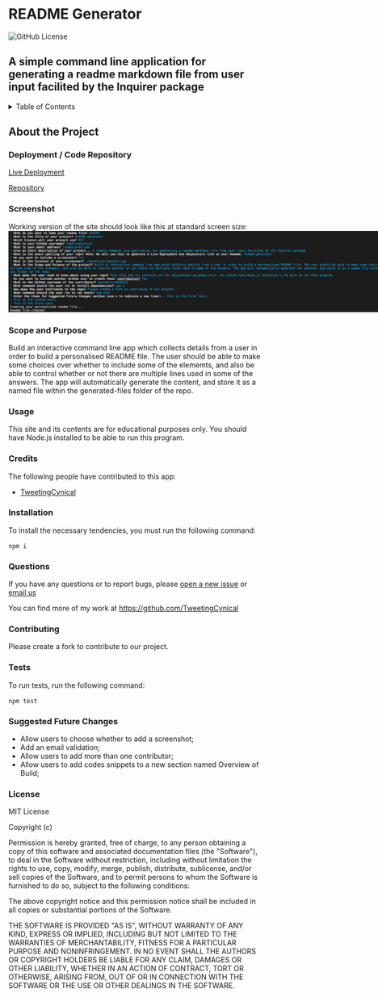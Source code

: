 # README Generator
  
![GitHub License](https://img.shields.io/badge/license-MIT-green.svg)
  
## A simple command line application for generating a readme markdown file from user input facilited by the Inquirer package
  
<!-- TABLE OF CONTENTS -->
  <details>
    <summary>Table of Contents</summary>
    <ol>
          <li><a href="#about-the-project">About The Project</a></li>
          <li><a href="#deployment">Deployment / Code Repository</a></li>
          <li><a href="#screenshot">Screenshot</a></li>
          <li><a href="#scope-and-purpose">Scope and Purpose</a></li>
          <li><a href="#usage">Usage</a></li>
          <li><a href="#credits">Credits</a></li>
          <li><a href="#installation">Installation</a></li>
          <li><a href="#questions">Questions</a></li>
          <li><a href="#contributions">Contributions</a></li>
          <li><a href="#tests">Tests</a></li>
          <li><a href="#suggested-future-changes">Suggested Future Changes</a></li>
          <li><a href="#license">License</a></li>
        </ol>
  </details>

  <!-- About the Project -->
  
## About the Project
  
### Deployment / Code Repository
  
[Live Deployment](https://TweetingCynical.github.io/readme-generator/)
  
[Repository](https://github.com/TweetingCynical/readme-generator)
  
### Screenshot

Working version of the site should look like this at standard screen size:
<img src="../assets/screenshot.png" alt="Working version of project" style="max-width: 800px;">
  
### Scope and Purpose
  
Build an interactive command line app which collects details from a user in order to build a personalised README file. The user should be able to make some choices over whether to include some of the elememts, and also be able to control whether or not there are multiple lines used in some of the answers. The app will automatically generate the content, and store it as a named file within the generated-files folder of the repo.
  
### Usage
  
This site and its contents are for educational purposes only. You should have Node.js installed to be able to run this program.
  
### Credits
  
The following people have contributed to this app:
- [TweetingCynical](https://github.com/TweetingCynical)
  
### Installation
  
To install the necessary tendencies, you must run the following command:
  
```
npm i
```
  
### Questions
  
If you have any questions or to report bugs, please [open a new issue](https://github.com/TweetingCynical/readme-generator/issues/new) or [email us](mailto:jon@exce-ed.com?subject=readme-generator)
  
You can find more of my work at https://github.com/TweetingCynical
  
### Contributing
  
Please create a fork to contribute to our project.
  
### Tests
  
To run tests, run the following command:
  
```
npm test
```
  
### Suggested Future Changes
  
- Allow users to choose whether to add a screenshot;
- Add an email validation;
- Allow users to add more than one contributor;
- Allow users to add codes snippets to a new section named Overview of Build;
  
### License
  
MIT License

Copyright (c)

Permission is hereby granted, free of charge, to any person obtaining a copy
of this software and associated documentation files (the "Software"), to deal
in the Software without restriction, including without limitation the rights
to use, copy, modify, merge, publish, distribute, sublicense, and/or sell
copies of the Software, and to permit persons to whom the Software is
furnished to do so, subject to the following conditions:

The above copyright notice and this permission notice shall be included in all
copies or substantial portions of the Software.

THE SOFTWARE IS PROVIDED "AS IS", WITHOUT WARRANTY OF ANY KIND, EXPRESS OR
IMPLIED, INCLUDING BUT NOT LIMITED TO THE WARRANTIES OF MERCHANTABILITY,
FITNESS FOR A PARTICULAR PURPOSE AND NONINFRINGEMENT. IN NO EVENT SHALL THE
AUTHORS OR COPYRIGHT HOLDERS BE LIABLE FOR ANY CLAIM, DAMAGES OR OTHER
LIABILITY, WHETHER IN AN ACTION OF CONTRACT, TORT OR OTHERWISE, ARISING FROM,
OUT OF OR IN CONNECTION WITH THE SOFTWARE OR THE USE OR OTHER DEALINGS IN THE
SOFTWARE.
